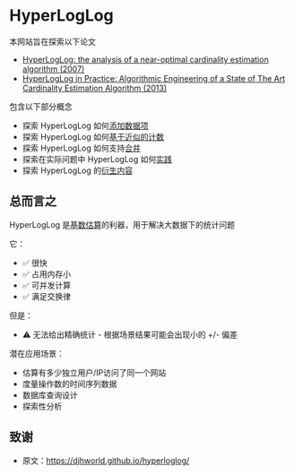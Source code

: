 ---
---

# HyperLogLog

本网站旨在探索以下论文

- [HyperLogLog: the analysis of a near-optimal cardinality estimation algorithm (2007)](http://algo.inria.fr/flajolet/Publications/FlFuGaMe07.pdf)
- [HyperLogLog in Practice: Algorithmic Engineering of a State of The Art Cardinality Estimation Algorithm (2013)](https://research.google.com/pubs/pub40671.html)

包含以下部分概念

- 探索 HyperLogLog 如何[添加数据项](adding.html)
- 探索 HyperLogLog 如何[基于近似的计数](counting.html)
- 探索 HyperLogLog 如何支持[合并](merging.md)
- 探索在实际问题中 HyperLogLog 如何[实践](practice.md)
- 探索 HyperLogLog 的[衍生内容](more.md)

## 总而言之

HyperLogLog 是[基数估算](https://en.wikipedia.org/wiki/Count-distinct_problem)的利器，用于解决大数据下的统计问题

它：

- ✅ 很快
- ✅ 占用内存小
- ✅ 可并发计算
- ✅ 满足交换律

但是：

- ⚠️ 无法给出精确统计 - 根据场景结果可能会出现小的 +/- 偏差

潜在应用场景：

- 估算有多少独立用户/IP访问了同一个网站
- 度量操作数的时间序列数据
- 数据库查询设计
- 探索性分析

## 致谢

- 原文：https://djhworld.github.io/hyperloglog/
